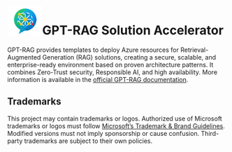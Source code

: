 <!-- 
page_type: sample
languages:
- azdeveloper
- powershell
- bicep
products:
- azure
- azure-ai-foundry
- azure-openai
- azure-ai-search
urlFragment: GPT-RAG
name: Multi-repo ChatGPT and Enterprise data with Azure OpenAI and AI Search
description: GPT-RAG core is a Retrieval-Augmented Generation pattern running in Azure, using Azure AI Search for retrieval and Azure OpenAI large language models to power ChatGPT-style and Q&A experiences.
-->
<img src="media/logo.png" alt="Enterprise RAG Logo" width="80" align="left"/>

# GPT-RAG Solution Accelerator

GPT-RAG provides templates to deploy Azure resources for Retrieval-Augmented Generation (RAG) solutions, creating a secure, scalable, and enterprise-ready environment based on proven architecture patterns. It combines Zero-Trust security, Responsible AI, and high availability. More information is available in the [official GPT-RAG documentation](https://azure.github.io/GPT-RAG/).

## Trademarks

This project may contain trademarks or logos. Authorized use of Microsoft trademarks or logos must follow [Microsoft’s Trademark & Brand Guidelines](https://www.microsoft.com/en-us/legal/intellectualproperty/trademarks/usage/general). Modified versions must not imply sponsorship or cause confusion. Third-party trademarks are subject to their own policies.
